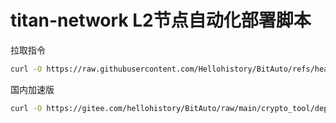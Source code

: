 # titan-network L2节点自动化部署脚本

拉取指令
```bash
curl -O https://raw.githubusercontent.com/Hellohistory/BitAuto/refs/heads/main/crypto_tool/deploy_titan/deploy_titan_zh.sh && chmod +x deploy_titan_zh.sh && ./deploy_titan_zh.sh
```
国内加速版
```bash
curl -O https://gitee.com/hellohistory/BitAuto/raw/main/crypto_tool/deploy_titan/deploy_titan_zh.sh && chmod +x deploy_titan_zh.sh && ./deploy_titan_zh.sh
```